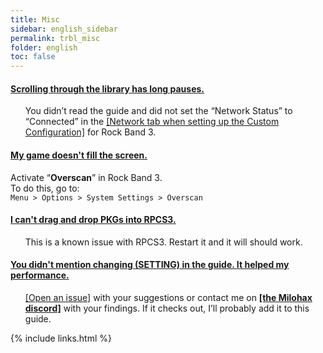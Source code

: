 ```yaml
---
title: Misc
sidebar: english_sidebar
permalink: trbl_misc
folder: english
toc: false
---
```


<div class="panel-group" id="accordion">
                    <div class="panel panel-default">
                        <div class="panel-heading">
                            <h4 class="panel-title">
                                <a class="noCrossRef accordion-toggle" data-toggle="collapse" data-parent="#accordion" href="#scrolling-through-the-library-has-long-pauses">Scrolling through the library has long pauses.</a>
                            </h4>
                        </div>
                        <div id="scrolling-through-the-library-has-long-pauses" class="panel-collapse collapse noCrossRef">
                            <div class="panel-body">
                               <ul>
You didn’t read the guide and did not set the “Network Status” to “Connected” in the <a href="https://carlmylo.github.io/docu-rpcs3/custom_config_net">[Network tab when setting up the Custom Configuration]</a> for Rock Band 3.
</ul>
                            </div>
                        </div>
                    </div>
                    <!-- /.panel -->
                    <div class="panel panel-default">
                        <div class="panel-heading">
                            <h4 class="panel-title">
                                <a class="noCrossRef accordion-toggle" data-toggle="collapse" data-parent="#accordion" href="#my-game-doesnt-fill-the-screen">My game doesn't fill the screen.</a>
                            </h4>
                        </div>
                        <div id="my-game-doesnt-fill-the-screen" class="panel-collapse collapse noCrossRef">
                            <div class="panel-body">
<p>Activate “<strong>Overscan</strong>” in Rock Band 3.<br>
To do this, go to:<br>
<code>Menu &gt; Options &gt; System Settings &gt; Overscan</code></p>
                            </div>
                        </div>
                    </div>
                    <!-- /.panel -->
                                        <div class="panel panel-default">
                        <div class="panel-heading">
                            <h4 class="panel-title">
                                <a class="noCrossRef accordion-toggle" data-toggle="collapse" data-parent="#accordion" href="#i-cant-drag-and-drop-pkgs-into-rpcs3">I can't drag and drop PKGs into RPCS3.</a>
                            </h4>
                        </div>
                        <div id="i-cant-drag-and-drop-pkgs-into-rpcs3" class="panel-collapse collapse noCrossRef">
                            <div class="panel-body">
                                <ul>
This is a known issue with RPCS3. Restart it and it will should work.
</ul>
                            </div>
                        </div>
                    </div>
                    <!-- /.panel -->
                                        <div class="panel panel-default">
                        <div class="panel-heading">
                            <h4 class="panel-title">
                                <a class="noCrossRef accordion-toggle" data-toggle="collapse" data-parent="#accordion" href="#you-didnt-mention-changing-setting-in-the-guide-it-helped-my-per">You didn't mention changing (SETTING) in the guide. It helped my performance.</a>
                            </h4>
                        </div>
                        <div id="you-didnt-mention-changing-setting-in-the-guide-it-helped-my-per" class="panel-collapse collapse noCrossRef">
                            <div class="panel-body">
                                <ul>
<a href="https://github.com/carlmylo/docu-rpcs3/issues">[Open an issue]</a> with your suggestions or contact me on <a href="https://rb3dx.milohax.org/discord"><strong>[the Milohax discord]</strong></a> with your findings. If it checks out, I’ll probably add it to this guide.
</ul>
                            </div>
                        </div>
                    </div>
                    <!-- /.panel -->
</div>
<!-- /.panel-group -->


{% include links.html %}